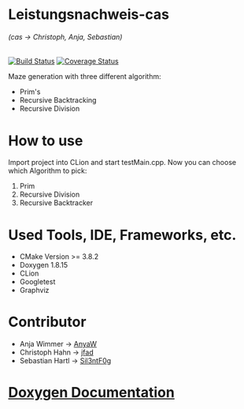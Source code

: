 # Leistungsnachweis-cas
###### (cas -> Christoph, Anja, Sebastian)

[![Build Status](https://travis-ci.org/ob-algdatii-ss18/leistungsnachweis-cas.svg?branch=master)](https://travis-ci.org/ob-algdatii-ss18/leistungsnachweis-cas)
[![Coverage Status](https://coveralls.io/repos/github/ob-algdatii-ss18/leistungsnachweis-cas/badge.svg?branch=master)](https://coveralls.io/github/ob-algdatii-ss18/leistungsnachweis-cas?branch=master)

Maze generation with three different algorithm:
  - Prim's
  - Recursive Backtracking
  - Recursive Division

# How to use

Import project into CLion and start testMain.cpp.
Now you can choose which Algorithm to pick:

  1. Prim
  2. Recursive Division
  3. Recursive Backtracker
  
# Used Tools, IDE, Frameworks, etc.

 - CMake Version >= 3.8.2
 - Doxygen 1.8.15
 - CLion
 - Googletest
 - Graphviz
 
# Contributor
 - Anja Wimmer -> [AnyaW](https://github.com/AnyaW)
 - Christoph Hahn -> [jfad](https://github.com/jfad)
 - Sebastian Hartl -> [Sil3ntF0g](https://github.com/Sil3ntF0g)

# [Doxygen Documentation](https://ob-algdatii-ss18.github.io/leistungsnachweis-cas/html/)
